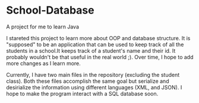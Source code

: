 # School-Database
A project for me to learn Java

I stareted this project to learn more about OOP and database structure. It is "supposed" to be an application that can be used to keep track of all the students in a school.It keeps track of a student's name and their id. It probably wouldn't be that useful in the real world ;). Over time, I hope to add more changes as I learn more.


Currently, I have two main files in the repository (excluding the student class). Both these files accomplish the same goal but serialize and desirialize the information using different languages (XML, and JSON). I hope to make the program interact with a SQL database soon.
